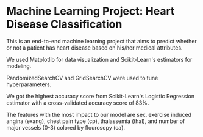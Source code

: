 # Machine Learning Project: Heart Disease Classification

This is an end-to-end machine learning project that aims to predict whether or not a patient has heart disease based on his/her medical attributes.

We used Matplotlib for data visualization and Scikit-Learn's estimators for modeling.

RandomizedSearchCV and GridSearchCV were used to tune hyperparameters.

We got the highest accuracy score from Scikit-Learn's Logistic Regression estimator with a cross-validated accuracy score of 83%.

The features with the most impact to our model are sex, exercise induced angina (exang), chest pain type (cp), thalassemia (thal), and number of major vessels (0-3) colored by flourosopy (ca).
